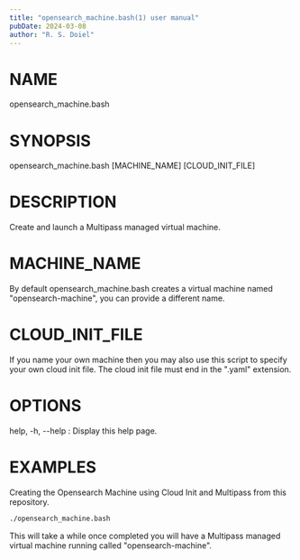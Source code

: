 ```yaml
---
title: "opensearch_machine.bash(1) user manual"
pubDate: 2024-03-08
author: "R. S. Doiel"
---
```


# NAME

opensearch_machine.bash

# SYNOPSIS

opensearch_machine.bash [MACHINE_NAME] [CLOUD_INIT_FILE]

# DESCRIPTION

Create and launch a Multipass managed virtual machine.

# MACHINE_NAME

By default opensearch_machine.bash creates a virtual machine named
"opensearch-machine", you can provide a different name.

# CLOUD_INIT_FILE

If you name your own machine then you may also use this
script to specify your own cloud init file. The cloud init
file must end in the ".yaml" extension.

# OPTIONS

help, -h, --help
: Display this help page.

# EXAMPLES

Creating the Opensearch Machine using Cloud Init and Multipass
from this repository.

~~~sh
./opensearch_machine.bash
~~~

This will take a while once completed you will have a Multipass
managed virtual machine running called "opensearch-machine".

